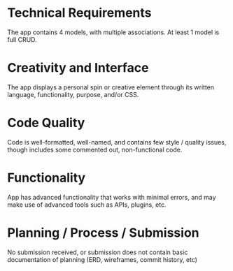 # Technical Requirements
The app contains 4 models, with multiple associations. At least 1 model is full CRUD.

# Creativity and Interface
The app displays a personal spin or creative element through its written language, functionality, purpose, and/or CSS.

# Code Quality
Code is well-formatted, well-named, and contains few style / quality issues, though includes some commented out, non-functional code.

# Functionality
App has advanced functionality that works with minimal errors, and may make use of advanced tools such as APIs, plugins, etc.

# Planning / Process / Submission
No submission received, or submission does not contain basic documentation of planning (ERD, wireframes, commit history, etc)
